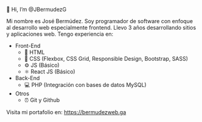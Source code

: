 👋 Hi, I’m @JBermudezG

Mi nombre es José Bermúdez. Soy programador de software con enfoque al desarrollo web especialmente frontend. Llevo 3 años desarrollando sitios y aplicaciones web. Tengo experiencia en:
+ Front-End
    - 📄 HTML
    - 📖 CSS (Flexbox, CSS Grid, Responsible Design, Bootstrap, SASS)
    - ⚙️ JS (Básico)
    - ⚛️ React JS (Básico)
+ Back-End
    - 💻 PHP (Integración con bases de datos MySQL)
+ Otros
    - ⏰ Git y Github

Visita mi portafolio en: https://bermudezweb.ga

<!---
JBermudezG/JBermudezG is a ✨ special ✨ repository because its `README.md` (this file) appears on your GitHub profile.
You can click the Preview link to take a look at your changes.
--->
